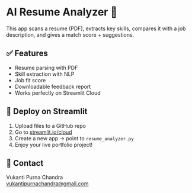 # AI Resume Analyzer 🤖

This app scans a resume (PDF), extracts key skills, compares it with a job description, and gives a match score + suggestions.

## ✅ Features
- Resume parsing with PDF
- Skill extraction with NLP
- Job fit score
- Downloadable feedback report
- Works perfectly on Streamlit Cloud

## 🚀 Deploy on Streamlit
1. Upload files to a GitHub repo
2. Go to [streamlit.io/cloud](https://streamlit.io/cloud)
3. Create a new app → point to `resume_analyzer.py`
4. Enjoy your live portfolio project!

## 📧 Contact
Vukanti Purna Chandra  
vukantipurnachandra@gmail.com

